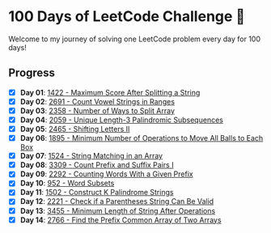 # 100 Days of LeetCode Challenge 🎯

Welcome to my journey of solving one LeetCode problem every day for 100 days!

## Progress

- [x] **Day 01**: [1422 - Maximum Score After Splitting a String](./Day01/README.md)
- [x] **Day 02**: [2691 - Count Vowel Strings in Ranges](./Day02/README.md)
- [x] **Day 03**: [2358 - Number of Ways to Split Array](./Day03/README.md)
- [x] **Day 04**: [2059 - Unique Length-3 Palindromic Subsequences](./Day04/README.md)
- [x] **Day 05**: [2465 - Shifting Letters II](./Day05/README.md)
- [x] **Day 06**: [1895 - Minimum Number of Operations to Move All Balls to Each Box](./Day06/README.md)
- [x] **Day 07**: [1524 - String Matching in an Array](./Day07/README.md)
- [x] **Day 08**: [3309 - Count Prefix and Suffix Pairs I](./Day08/README.md)
- [x] **Day 09**: [2292 - Counting Words With a Given Prefix](./Day00/README.md)
- [x] **Day 10**: [952 - Word Subsets](./Day10/README.md)
- [x] **Day 11**: [1502 - Construct K Palindrome Strings](./Day11/README.md)
- [x] **Day 12**: [2221 - Check if a Parentheses String Can Be Valid](./Day12/README.md)
- [x] **Day 13**: [3455 - Minimum Length of String After Operations](./Day13/README.md)
- [x] **Day 14**: [2766 - Find the Prefix Common Array of Two Arrays](./Day14/README.md)

